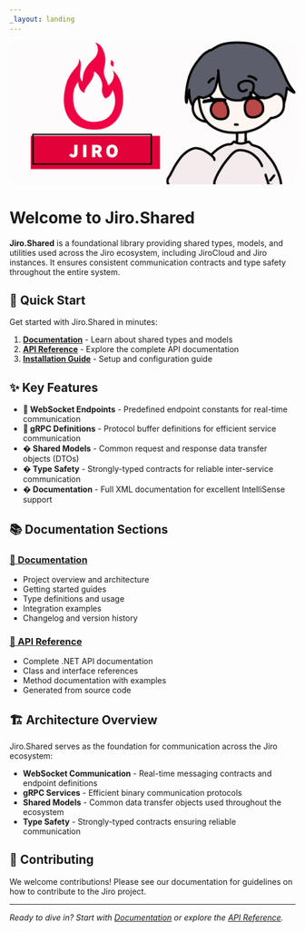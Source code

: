```yaml
---
_layout: landing
---
```


<p align="center">
    <img src="assets/JiroBanner.png" alt="Jiro Banner" style="max-width: 100%; height: auto; border-radius: 15px;" />
</p>

# Welcome to Jiro.Shared

**Jiro.Shared** is a foundational library providing shared types, models, and utilities used across the Jiro ecosystem, including JiroCloud and Jiro instances. It ensures consistent communication contracts and type safety throughout the entire system.

## 🚀 Quick Start

Get started with Jiro.Shared in minutes:

1. **[Documentation](/docs/)** - Learn about shared types and models
2. **[API Reference](/api/)** - Explore the complete API documentation
3. **[Installation Guide](/docs/installation.html)** - Setup and configuration guide

## ✨ Key Features

- **🔗 WebSocket Endpoints** - Predefined endpoint constants for real-time communication
- **📡 gRPC Definitions** - Protocol buffer definitions for efficient service communication
- **� Shared Models** - Common request and response data transfer objects (DTOs)
- **�️ Type Safety** - Strongly-typed contracts for reliable inter-service communication
- **� Documentation** - Full XML documentation for excellent IntelliSense support

## 📚 Documentation Sections

### [📖 Documentation](/docs/)

- Project overview and architecture
- Getting started guides
- Type definitions and usage
- Integration examples
- Changelog and version history

### [🔧 API Reference](/api/)

- Complete .NET API documentation
- Class and interface references
- Method documentation with examples
- Generated from source code

## 🏗️ Architecture Overview

Jiro.Shared serves as the foundation for communication across the Jiro ecosystem:

- **WebSocket Communication** - Real-time messaging contracts and endpoint definitions
- **gRPC Services** - Efficient binary communication protocols
- **Shared Models** - Common data transfer objects used throughout the ecosystem
- **Type Safety** - Strongly-typed contracts ensuring reliable communication

## 🤝 Contributing

We welcome contributions! Please see our documentation for guidelines on how to contribute to the Jiro project.

---

*Ready to dive in? Start with [Documentation](/docs/) or explore the [API Reference](/api/).*
